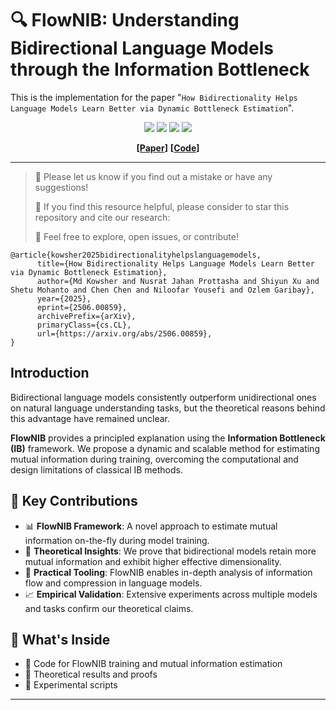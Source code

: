 # 🔍 FlowNIB: Understanding Bidirectional Language Models through the Information Bottleneck

This is the implementation for the paper "`How Bidirectionality Helps Language Models Learn Better via Dynamic Bottleneck Estimation`".



<div align="center">

![](https://img.shields.io/github/last-commit/Kowsher/BidiVsUniLM?color=green)
![](https://img.shields.io/github/stars/Kowsher/BidiVsUniLM?color=yellow)
![](https://img.shields.io/github/forks/Kowsher/BidiVsUniLM?color=lightblue)
![](https://img.shields.io/badge/PRs-Welcome-green)

</div>

<div align="center">

**[<a href="https://arxiv.org/abs/2506.00859">Paper</a>]**
**[<a href="http://github.com/Kowsher/BidiVsUniLM">Code</a>]**


</div>

---
>
> 🙋 Please let us know if you find out a mistake or have any suggestions!
> 
> 🌟 If you find this resource helpful, please consider to star this repository and cite our research:
>
> 🧰 Feel free to explore, open issues, or contribute!

```
@article{kowsher2025bidirectionalityhelpslanguagemodels,
      title={How Bidirectionality Helps Language Models Learn Better via Dynamic Bottleneck Estimation}, 
      author={Md Kowsher and Nusrat Jahan Prottasha and Shiyun Xu and Shetu Mohanto and Chen Chen and Niloofar Yousefi and Ozlem Garibay},
      year={2025},
      eprint={2506.00859},
      archivePrefix={arXiv},
      primaryClass={cs.CL},
      url={https://arxiv.org/abs/2506.00859}, 
}
```

## Introduction
Bidirectional language models consistently outperform unidirectional ones on natural language understanding tasks, but the theoretical reasons behind this advantage have remained unclear.

**FlowNIB** provides a principled explanation using the **Information Bottleneck (IB)** framework. We propose a dynamic and scalable method for estimating mutual information during training, overcoming the computational and design limitations of classical IB methods.

## 🌟 Key Contributions

- 📊 **FlowNIB Framework**: A novel approach to estimate mutual information on-the-fly during model training.
- 🧠 **Theoretical Insights**: We prove that bidirectional models retain more mutual information and exhibit higher effective dimensionality.
- 🧰 **Practical Tooling**: FlowNIB enables in-depth analysis of information flow and compression in language models.
- 📈 **Empirical Validation**: Extensive experiments across multiple models and tasks confirm our theoretical claims.

## 📎 What's Inside

- 📁 Code for FlowNIB training and mutual information estimation  
- 📄 Theoretical results and proofs  
- 🧪 Experimental scripts
---


